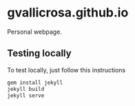 # gvallicrosa.github.io

Personal webpage.

## Testing locally

To test locally, just follow this instructions

```bash
gem install jekyll
jekyll build
jekyll serve
```
